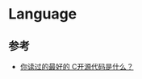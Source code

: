 # Language

## 参考

- [你读过的最好的 C开源代码是什么？](https://www.zhihu.com/question/1903327443131040209/answer/1911482149766407224)